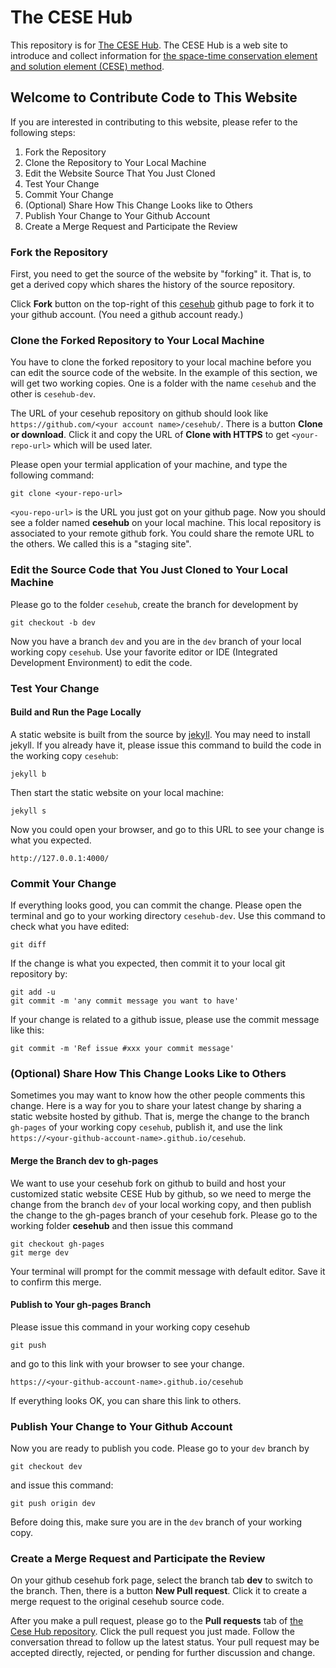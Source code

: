 # The CESE Hub
This repository is for [The CESE Hub](http://cesehub.org/). The CESE Hub is a web site to introduce and collect information for [the space-time conservation element and solution element (CESE) method](http://www.grc.nasa.gov/WWW/microbus/).

## Welcome to Contribute Code to This Website

If you are interested in contributing to this website, please refer to the following steps:

1. Fork the Repository
1. Clone the Repository to Your Local Machine
1. Edit the Website Source That You Just Cloned
1. Test Your Change
1. Commit Your Change
1. (Optional) Share How This Change Looks like to Others
1. Publish Your Change to Your Github Account
1. Create a Merge Request and Participate the Review

### Fork the Repository

First, you need to get the source of the website by "forking" it. That is, to get a derived copy which shares the history of the source repository.

Click **Fork** button on the top-right of this [cesehub](https://github.com/cesehub/cesehub/) github page to fork it to your github account. (You need a github account ready.)

### Clone the Forked Repository to Your Local Machine

You have to clone the forked repository to your local machine before you can edit the source code of the website. In the example of this section, we will get two working copies. One is a folder with the name `cesehub` and the other is `cesehub-dev`.

The URL of your cesehub repository on github should look like `https://github.com/<your account name>/cesehub/`. There is a button **Clone or download**. Click it and copy the URL of **Clone with HTTPS** to get `<your-repo-url>` which will be used later.

Please open your termial application of your machine, and type the following command:

```
git clone <your-repo-url>
```

`<you-repo-url>` is the URL you just got on your github page. Now you should see a folder named **cesehub** on your local machine. This local repository is associated to your remote github fork. You could share the remote URL to the others. We called this is a "staging site".

### Edit the Source Code that You Just Cloned to Your Local Machine

Please go to the folder `cesehub`, create the branch for development by

```
git checkout -b dev
```

Now you have a branch `dev` and you are in the `dev` branch of your local working copy `cesehub`.
Use your favorite editor or IDE (Integrated Development Environment) to edit the code.

### Test Your Change

#### Build and Run the Page Locally

A static website is built from the source by [jekyll](https://jekyllrb.com/). You may need to install jekyll. If you already have it, please issue this command to build the code in the working copy `cesehub`:

```
jekyll b
```

Then start the static website on your local machine:

```
jekyll s
```

Now you could open your browser, and go to this URL to see your change is what you expected.

```
http://127.0.0.1:4000/
```

### Commit Your Change

If everything looks good, you can commit the change. Please open the terminal and go to your working directory `cesehub-dev`. Use this command to check what you have edited:

```
git diff
```

If the change is what you expected, then commit it to your local git repository by:

```
git add -u
git commit -m 'any commit message you want to have'
```

If your change is related to a github issue, please use the commit message like this:

```
git commit -m 'Ref issue #xxx your commit message'
```

### (Optional) Share How This Change Looks Like to Others

Sometimes you may want to know how the other people comments this change. Here is a way for you to share your latest change by sharing a static website hosted by github. That is, merge the change to the branch `gh-pages` of your working copy `cesehub`, publish it, and use the link `https://<your-github-account-name>.github.io/cesehub`.

#### Merge the Branch dev to gh-pages

We want to use your cesehub fork on github to build and host your customized static website CESE Hub by github, so we need to merge the change from the branch `dev` of your local working copy, and then publish the change to the gh-pages branch of your cesehub fork.
Please go to the working folder **cesehub** and then issue this command

```
git checkout gh-pages
git merge dev
```

Your terminal will prompt for the commit message with default editor. Save it to confirm this merge.

#### Publish to Your gh-pages Branch

Please issue this command in your working copy cesehub

```
git push
```

and go to this link with your browser to see your change.

```
https://<your-github-account-name>.github.io/cesehub
```

If everything looks OK, you can share this link to others.

### Publish Your Change to Your Github Account

Now you are ready to publish you code. Please go to your `dev` branch by

```
git checkout dev
```

and issue this command:

```
git push origin dev
```

Before doing this, make sure you are in the `dev` branch of your working copy.

### Create a Merge Request and Participate the Review

On your github cesehub fork page, select the branch tab **dev** to switch to the branch. Then, there is a button **New Pull request**. Click it to create a merge request to the original cesehub source code.

After you make a pull request, please go to the **Pull requests** tab of [the Cese Hub repository](https://github.com/cesehub/cesehub/). Click the pull request you just made. Follow the conversation thread to follow up the latest status. Your pull request may be accepted directly, rejected, or pending for further discussion and change.

